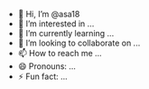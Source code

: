 - 👋 Hi, I’m @asa18
- 👀 I’m interested in ...
- 🌱 I’m currently learning ...
- 💞️ I’m looking to collaborate on ...
- 📫 How to reach me ...
- 😄 Pronouns: ...
- ⚡ Fun fact: ...
<!--
<h1>Portofolio</h1>

<h2>About Me</h2>
<p>My name is Alfira Sindy Ananda Currently, an 8th-semester Informatics Engineering student at Indraprasta PGRI University with a strong interest in Quality Assurance (QA) Engineering. I am dedicated to ensuring software quality and reliability through rigorous testing and analysis. As a team player, I bring trustworthiness, integrity, discipline, and a positive attitude to every project. I thrive on seeking new experiences and continuously improving my skills.</p>

<h2>Tools</h2>
<li>Visual Studio Code</li>
<li>Katalon</li>
<li>Draw.io</li>
<li>Github</li>
<li>Google Workspace </li>
<li>Microsoft Office</li>

<h2>Tech Skill</h2>
<li>Javacsript</li>
<li>HTML</li>
<li>CSS</li>
<li>Phyton Basic</li>
<li>PHP</li>
<li>UML</li>
<li>Creating test cases</li>
<li>Software testing</li>
<li>Reporting bugs</li>

<h2></h2>



<!---
asa18/asa18 is a ✨ special ✨ repository because its `README.md` (this file) appears on your GitHub profile.
You can click the Preview link to take a look at your changes.
--->

